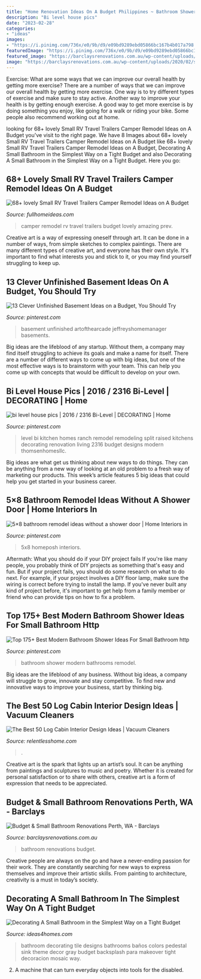 ```yaml
---
title: "Home Renovation Ideas On A Budget Philippines ~ Bathroom Shower Modern Bathrooms Remodel"
description: "Bi level house pics"
date: "2023-02-28"
categories:
- "ideas"
images:
- "https://i.pinimg.com/736x/e0/9b/d9/e09bd9289ebd05866bc167b4b017a798.jpg"
featuredImage: "https://i.pinimg.com/736x/e0/9b/d9/e09bd9289ebd05866bc167b4b017a798.jpg"
featured_image: "https://barclaysrenovations.com.au/wp-content/uploads/2020/02/shutterstock_193864922-e1581305409175.jpg"
image: "https://barclaysrenovations.com.au/wp-content/uploads/2020/02/shutterstock_193864922-e1581305409175.jpg"
---
```



Exercise: What are some ways that we can improve our overall health by getting more exercise?
There are a number of ways that we can improve our overall health by getting more exercise. One way is to try different types of exercise and make sure to stay active. Another way to improve your health is by getting enough exercise. A good way to get more exercise is by doing something you enjoy, like going for a walk or riding your bike. Some people also recommend working out at home.

	

		
looking for 68+ lovely Small RV Travel Trailers Camper Remodel Ideas on A Budget you've visit to the right page. We have 8 Images about 68+ lovely Small RV Travel Trailers Camper Remodel Ideas on A Budget like 68+ lovely Small RV Travel Trailers Camper Remodel Ideas on A Budget, Decorating A Small Bathroom in the Simplest Way on a Tight Budget and also Decorating A Small Bathroom in the Simplest Way on a Tight Budget. Here you go:
		
    
## 68+ Lovely Small RV Travel Trailers Camper Remodel Ideas On A Budget

<img loading=lazy src="http://fullhomeideas.com/wp-content/uploads/2018/10/68-lovely-Small-RV-Travel-Trailers-Camper-Remodel-Ideas-on-A-Budget-70.jpg" onerror="this.onerror=null;this.src='https://tse2.mm.bing.net/th?id=OIP.ArJARANv8nbfayRA9-ljwwHaKm&amp;pid=15.1';" alt="68+ lovely Small RV Travel Trailers Camper Remodel Ideas on A Budget">

_Source: fullhomeideas.com_

>camper remodel rv travel trailers budget lovely amazing prev. 

	

Creative art is a way of expressing oneself through art. It can be done in a number of ways, from simple sketches to complex paintings. There are many different types of creative art, and everyone has their own style. It's important to find what interests you and stick to it, or you may find yourself struggling to keep up.

    
## 13 Clever Unfinished Basement Ideas On A Budget, You Should Try

<img loading=lazy src="https://i.pinimg.com/736x/61/84/fc/6184fc40bcc9b99e50f37099850dac47.jpg" onerror="this.onerror=null;this.src='https://tse2.mm.bing.net/th?id=OIP.NND1gjAPUwaM0X4AthCCIwHaFi&amp;pid=15.1';" alt="13 Clever Unfinished Basement Ideas on a Budget, You Should Try">

_Source: pinterest.com_

>basement unfinished artofthearcade jeffreyshomemanager basements. 

	

Big ideas are the lifeblood of any startup. Without them, a company may find itself struggling to achieve its goals and make a name for itself. There are a number of different ways to come up with big ideas, but one of the most effective ways is to brainstorm with your team. This can help you come up with concepts that would be difficult to develop on your own.

    
## Bi Level House Pics | 2016 / 2316 Bi-Level | DECORATING | Home

<img loading=lazy src="https://i.pinimg.com/736x/d2/e6/0c/d2e60c0ed4d9d18c1ab7edf70aa7b9ab.jpg" onerror="this.onerror=null;this.src='https://tse4.mm.bing.net/th?id=OIP.4jIe41GmK_E-KI_qbJ5gLAHaE6&amp;pid=15.1';" alt="bi level house pics | 2016 / 2316 Bi-Level | DECORATING | Home">

_Source: pinterest.com_

>level bi kitchen homes ranch remodel remodeling split raised kitchens decorating renovation living 2316 budget designs modern thomsenhomesllc. 

	

Big ideas are what get us thinking about new ways to do things. They can be anything from a new way of looking at an old problem to a fresh way of marketing our products. This week’s article features 5 big ideas that could help you get started in your business career.

    
## 5×8 Bathroom Remodel Ideas Without A Shower Door | Home Interiors In

<img loading=lazy src="https://i.pinimg.com/736x/e0/9b/d9/e09bd9289ebd05866bc167b4b017a798.jpg" onerror="this.onerror=null;this.src='https://tse1.mm.bing.net/th?id=OIP.U8ARpgu_eviWc80a2AW8IgAAAA&amp;pid=15.1';" alt="5×8 bathroom remodel ideas without a shower door | Home Interiors in">

_Source: pinterest.com_

>5x8 homeposh interiors. 

	

Aftermath: What you should do if your DIY project fails
If you're like many people, you probably think of DIY projects as something that's easy and fun. But if your project fails, you should do some research on what to do next. For example, if your project involves a DIY floor lamp, make sure the wiring is correct before trying to install the lamp. If you've never built any kind of project before, it's important to get help from a family member or friend who can provide tips on how to fix a problem.

    
## Top 175+ Best Modern Bathroom Shower Ideas For Small Bathroom Http

<img loading=lazy src="https://i.pinimg.com/736x/c7/1d/9c/c71d9cd712ec55c5d6d3b263fc2c802e.jpg" onerror="this.onerror=null;this.src='https://tse1.mm.bing.net/th?id=OIP.Y73jkACQ-VX1uR53ZFBimgHaNN&amp;pid=15.1';" alt="Top 175+ Best Modern Bathroom Shower Ideas For Small Bathroom http">

_Source: pinterest.com_

>bathroom shower modern bathrooms remodel. 

	

Big ideas are the lifeblood of any business. Without big ideas, a company will struggle to grow, innovate and stay competitive. To find new and innovative ways to improve your business, start by thinking big.

    
## The Best 50 Log Cabin Interior Design Ideas | Vacuum Cleaners

<img loading=lazy src="http://relentlesshome.com/wp-content/uploads/2019/11/Log-Cabin-Interior-Design-Ideas3-680x1024.jpg" onerror="this.onerror=null;this.src='https://tse3.mm.bing.net/th?id=OIP.dNE4TtGWE2pBLA4uRuNm0gHaLJ&amp;pid=15.1';" alt="The Best 50 Log Cabin Interior Design Ideas | Vacuum Cleaners">

_Source: relentlesshome.com_

>. 

	

Creative art is the spark that lights up an artist’s soul. It can be anything from paintings and sculptures to music and poetry. Whether it is created for personal satisfaction or to share with others, creative art is a form of expression that needs to be appreciated.

    
## Budget &amp; Small Bathroom Renovations Perth, WA - Barclays

<img loading=lazy src="https://barclaysrenovations.com.au/wp-content/uploads/2020/02/shutterstock_193864922-e1581305409175.jpg" onerror="this.onerror=null;this.src='https://tse1.mm.bing.net/th?id=OIP.koJxsY9Tx7BXCpe5gkLzWwHaN6&amp;pid=15.1';" alt="Budget &amp; Small Bathroom Renovations Perth, WA - Barclays">

_Source: barclaysrenovations.com.au_

>bathroom renovations budget. 

	

Creative people are always on the go and have a never-ending passion for their work. They are constantly searching for new ways to express themselves and improve their artistic skills. From painting to architecture, creativity is a must in today’s society.

    
## Decorating A Small Bathroom In The Simplest Way On A Tight Budget

<img loading=lazy src="http://www.ideas4homes.com/wp-content/uploads/2016/04/Tiny-Bathroom-with-Beacy-Theme-Designed-in-White-and-Blue-Colors-with-Blue-Vase-733x1024.jpg" onerror="this.onerror=null;this.src='https://tse3.mm.bing.net/th?id=OIP.TaRPVFfkNYLoyjukWcSkowHaKW&amp;pid=15.1';" alt="Decorating A Small Bathroom in the Simplest Way on a Tight Budget">

_Source: ideas4homes.com_

>bathroom decorating tile designs bathrooms baños colors pedestal sink theme decor gray budget backsplash para makeover tight decoracion mosaic way. 

	

2. A machine that can turn everyday objects into tools for the disabled.

